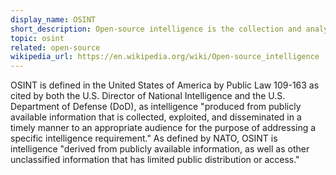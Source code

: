 ```yaml
---
display_name: OSINT
short_description: Open-source intelligence is the collection and analysis of data gathered from open sources to produce actionable intelligence.
topic: osint
related: open-source
wikipedia_url: https://en.wikipedia.org/wiki/Open-source_intelligence
---
```

OSINT is defined in the United States of America by Public Law 109-163 as cited by both the U.S. Director of National Intelligence and the U.S. Department of Defense (DoD), as intelligence "produced from publicly available information that is collected, exploited, and disseminated in a timely manner to an appropriate audience for the purpose of addressing a specific intelligence requirement." As defined by NATO, OSINT is intelligence "derived from publicly available information, as well as other unclassified information that has limited public distribution or access."
